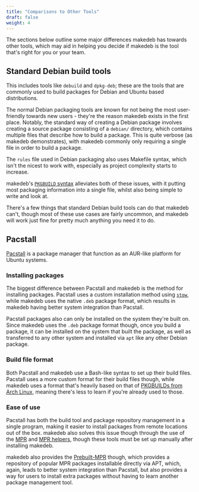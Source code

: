 ```yaml
---
title: "Comparisons to Other Tools"
draft: false
weight: 4
---
```


The sections below outline some major differences makedeb has towards other tools, which may aid in helping you decide if makedeb is the tool that's right for you or your team.

## Standard Debian build tools
This includes tools like `debuild` and `dpkg-deb`; these are the tools that are commonly used to build packages for Debian and Ubuntu based distributions.

The normal Debian packaging tools are known for not being the most user-friendly towards new users - they're the reason makedeb exists in the first place. Notably, the standard way of creating a Debian package involves creating a source package consisting of a `debian/` directory, which contains multiple files that describe how to build a package. This is quite verbose (as makedeb demonstrates), with makedeb commonly only requiring a single file in order to build a package.


The `rules` file used in Debian packaging also uses Makefile syntax, which isn't the nicest to work with, especially as project complexity starts to increase.

makedeb's [`PKGBUILD` syntax](/makedeb/pkgbuild-syntax) alleviates both of these issues, with it putting most packaging information into a single file, whilst also being simple to write and look at.

There's a few things that standard Debian build tools can do that makedeb can't, though most of these use cases are fairly uncommon, and makedeb will work just fine for pretty much anything you need it to do.

## Pacstall
[Pacstall](https://pacstall.dev) is a package manager that function as an AUR-like platform for Ubuntu systems.

### Installing packages
The biggest difference between Pacstall and makedeb is the method for installing packages. Pacstall uses a custom installation method using [`stow`](https://www.gnu.org/software/stow/manual/stow.html), while makedeb uses the native `.deb` package format, which results in makedeb having better system integration than Pacstall.

Pacstall packages also can only be installed on the system they're built on. Since makedeb uses the `.deb` package format though, once you build a package, it can be installed on the system that built the package, as well as transferred to any other system and installed via `apt` like any other Debian package.

### Build file format
Both Pacstall and makedeb use a Bash-like syntax to set up their build files. Pacstall uses a more custom format for their build files though, while makedeb uses a format that's heavily based on that of [PKGBUILDs from Arch Linux](/makedeb/pkgbuild-syntax), meaning there's less to learn if you're already used to those.

### Ease of use
Pacstall has both the build tool and package repository management in a single program, making it easier to install packages from remote locations out of the box. makedeb also solves this issue though through the use of the [MPR](/using-the-mpr) and [MPR helpers](/using-the-mpr/list-of-mpr-helpers), though these tools must be set up manually after installing makedeb.

makedeb also provides the [Prebuilt-MPR](/prebuilt-mpr) though, which provides a repository of popular MPR packages installable directly via APT, which, again, leads to better system integration than Pacstall, but also provides a way for users to install extra packages without having to learn another package management tool.
